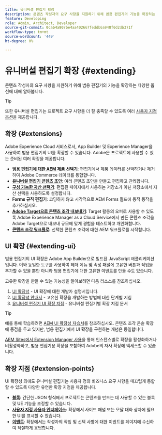 ```yaml
---
title: 유니버설 편집기 확장
description: 콘텐츠 작성자의 요구 사항을 지원하기 위해 범용 편집기의 기능을 확장하는 다양한 옵션에 대해 알아봅니다.
feature: Developing
role: Admin, Architect, Developer
source-git-commit: 0cab4a807be4aa402667feddb6a948f0d2db371f
workflow-type: tm+mt
source-wordcount: '449'
ht-degree: 0%

---
```



# 유니버설 편집기 확장 {#extending}

콘텐츠 작성자의 요구 사항을 지원하기 위해 범용 편집기의 기능을 확장하는 다양한 옵션에 대해 알아봅니다.

>[!TIP]
>
>또한 유니버설 편집기는 프로젝트 요구 사항을 더 잘 충족할 수 있도록 여러 [사용자 지정 옵션](/help/implementing/universal-editor/customizing.md)을 제공합니다.

## 확장 {#extensions}

Adobe Experience Cloud 서비스로서, App Builder 및 Experience Manager을 사용하여 범용 편집기의 UI를 확장할 수 있습니다. Adobe은 프로젝트에 사용할 수 있는 준비된 여러 확장을 제공합니다.

* **[범용 편집기에 대한 AEM 제품 선택기](https://developer.adobe.com/uix/docs/extension-manager/extension-developed-by-adobe/ue-product-picker/)**: 편집기에서 제품 데이터를 선택하거나 제거하여 Adobe Commerce 데이터를 통합합니다.
* **[유니버설 편집기 콘텐츠 초안](https://developer.adobe.com/uix/docs/extension-manager/extension-developed-by-adobe/universal-editor-content-drafts/)**: 여러 콘텐츠 초안을 만들고 편집하고 관리합니다.
* **[구성 가능한 자산 선택기](https://developer.adobe.com/uix/docs/extension-manager/extension-developed-by-adobe/configurable-asset-picker/)**: 편집된 페이지에서 사용하는 저장소가 아닌 저장소에서 자산 선택을 사용하도록 설정합니다.
* **Forms 규칙 편집기**: 코딩하지 않고 시각적으로 AEM Forms 필드에 동적 동작을 추가하십시오.
* **[Adobe Target으로 콘텐츠 조각 내보내기](https://developer.adobe.com/uix/docs/extension-manager/extension-developed-by-adobe/exporting-content-fragment-to-adobe-target/)**: Target 활동의 오퍼로 사용할 수 있도록 Adobe Experience Manager as a Cloud Service에서 만든 콘텐츠 조각을 Adobe Target으로 내보내 규모에 맞게 경험을 테스트하고 개인화합니다.
* **[콘텐츠 조각 워크플로](https://developer.adobe.com/uix/docs/extension-manager/extension-developed-by-adobe/content-fragments-workflows/)**: 선택한 콘텐츠 조각에 대한 AEM 워크플로를 시작합니다.

## UI 확장 {#extending-ui}

범용 편집기의 UI 확장은 Adobe App Builder으로 빌드된 JavaScript 애플리케이션입니다. 이와 동일한 도구를 사용하여 헤더 메뉴 및 속성 패널에 고유한 버튼과 작업을 추가할 수 있을 뿐만 아니라 범용 편집기에 대한 고유한 이벤트를 만들 수도 있습니다.

고유한 확장을 만들 수 있는 가능성을 알아보려면 다음 리소스를 참조하십시오.

1. [UI 확장성](https://developer.adobe.com/uix/docs/) - UI 확장에 대한 개발자 설명서입니다.
1. [UI 확장성 안내서](https://developer.adobe.com/uix/docs/guides/) - 고유한 확장을 개발하는 방법에 대한 단계별 지침
1. [유니버설 편집기 UI 확장 지점](https://developer.adobe.com/uix/docs/services/aem-universal-editor/) - 유니버설 편집기별 확장 지점 문서

>[!TIP]
>
>예를 통해 학습하려면 [AEM UI 확장성 자습서](https://experienceleague.adobe.com/ko/docs/experience-manager-learn/cloud-service/developing/extensibility/ui/overview)를 참조하십시오. 콘텐츠 조각 콘솔 확장에 중점을 두고 있지만, 범용 편집기에서 UI 확장을 구현하는 개념은 동일합니다.

[AEM Sites에서 Extension Manager 사용](https://developer.adobe.com/uix/docs/extension-manager/)을 통해 인스턴스별로 확장을 활성화하거나 비활성화하고, 범용 편집기용 확장을 포함하여 Adobe의 자사 확장에 액세스할 수 있습니다.

## 확장 지점 {#extension-points}

UI 확장성 외에도 유니버설 편집기는 사용자 정의 비즈니스 요구 사항을 매끄럽게 통합할 수 있도록 다양한 유연한 확장 지점을 제공합니다.

* **[블록](/help/edge/developer/block-collection.md)**: 간단한 JSON 형식에서 프로젝트는 콘텐츠를 만드는 데 사용할 수 있는 블록 및 UE 기능을 조정할 수 있습니다.
* **[사용자 지정 사용자 인터페이스](#extending-ui)**: 확장에서 사이드 패널 또는 모달 대화 상자에 필요한 UI를 표시할 수 있습니다.
* **[이벤트](/help/implementing/universal-editor/events.md)**: 확장에서는 작성자의 작업 및 선택 사항에 대한 이벤트를 페이지에 수신하여 적절하게 응답합니다.
